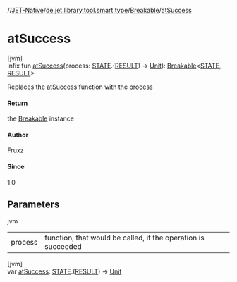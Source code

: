 //[JET-Native](../../../index.md)/[de.jet.library.tool.smart.type](../index.md)/[Breakable](index.md)/[atSuccess](at-success.md)

# atSuccess

[jvm]\
infix fun [atSuccess](at-success.md)(process: [STATE](index.md).([RESULT](index.md)) -&gt; [Unit](https://kotlinlang.org/api/latest/jvm/stdlib/kotlin/-unit/index.html)): [Breakable](index.md)&lt;[STATE](index.md), [RESULT](index.md)&gt;

Replaces the [atSuccess](at-success.md) function with the [process](at-success.md)

#### Return

the [Breakable](index.md) instance

#### Author

Fruxz

#### Since

1.0

## Parameters

jvm

| | |
|---|---|
| process | function, that would be called, if the operation is succeeded |

[jvm]\
var [atSuccess](at-success.md): [STATE](index.md).([RESULT](index.md)) -&gt; [Unit](https://kotlinlang.org/api/latest/jvm/stdlib/kotlin/-unit/index.html)
